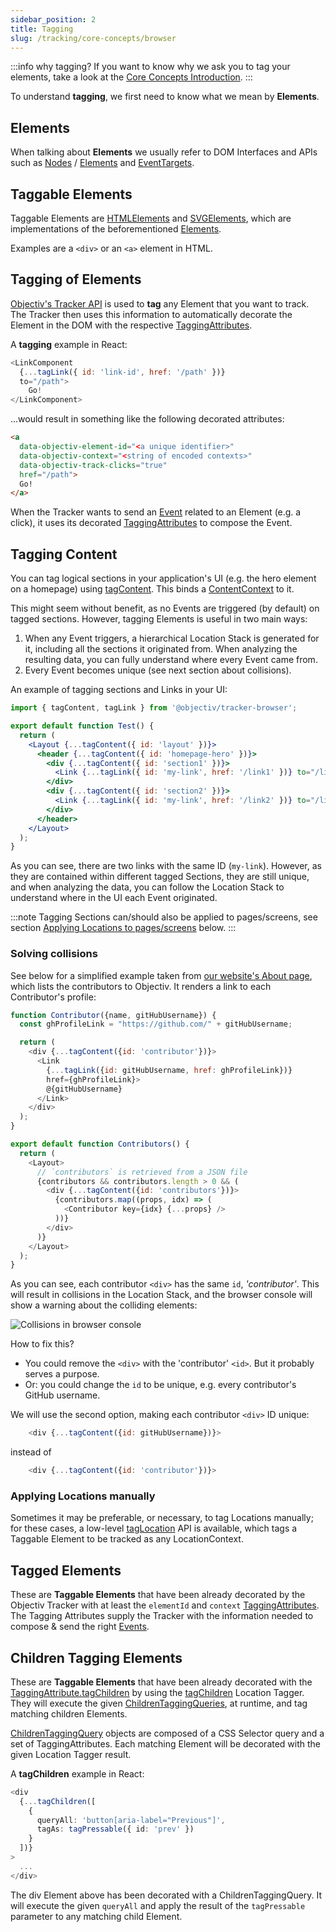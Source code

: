 ```yaml
---
sidebar_position: 2
title: Tagging
slug: /tracking/core-concepts/browser
---
```

:::info why tagging?
If you want to know why we ask you to tag your elements, take a look at the [Core Concepts Introduction](/tracking/core-concepts).
:::

To understand **tagging**, we first need to know what we mean by **Elements**. 

## Elements 
When talking about **Elements** we usually refer to DOM Interfaces and APIs such as 
[Nodes](https://developer.mozilla.org/en-US/docs/Web/API/Node) / 
[Elements](https://developer.mozilla.org/en-US/docs/Web/API/Element) and 
[EventTargets](https://developer.mozilla.org/en-US/docs/Web/API/EventTarget).

## Taggable Elements
Taggable Elements are [HTMLElements](https://developer.mozilla.org/en-US/docs/Web/API/HTMLElement) and 
[SVGElements](https://developer.mozilla.org/en-US/docs/Web/API/SVGElement), which are implementations of the 
beforementioned [Elements](https://developer.mozilla.org/en-US/docs/Web/API/Element). 

Examples are a `<div>` or an `<a>` element in HTML.

## Tagging of Elements
[Objectiv's Tracker API](/tracking/browser/api-reference/locationTaggers/overview.md) is used to **tag** any Element
that you want to track. The Tracker then uses this information to automatically decorate the Element in the 
DOM with the respective [TaggingAttributes](/tracking/browser/api-reference/definitions/TaggingAttribute.md). 

A **tagging** example in React:
```js
<LinkComponent 
  {...tagLink({ id: 'link-id', href: '/path' })} 
  to="/path">
    Go!
</LinkComponent>
```

...would result in something like the following decorated attributes:

```html
<a 
  data-objectiv-element-id="<a unique identifier>" 
  data-objectiv-context="<string of encoded contexts>" 
  data-objectiv-track-clicks="true" 
  href="/path">
  Go!
</a>
```

When the Tracker wants to send an [Event](/taxonomy/reference/events/overview.md) related to an Element (e.g. a 
click), it uses its decorated [TaggingAttributes](/tracking/browser/api-reference/definitions/TaggingAttribute.md) to 
compose the Event.

## Tagging Content
You can tag logical sections in your application's UI (e.g. the hero element on a homepage) using
[tagContent](/tracking/browser/api-reference/locationTaggers/tagContent.md). This binds a
[ContentContext](/taxonomy/reference/location-contexts/ContentContext.md) to it.

This might seem without benefit, as no Events are triggered (by default) on tagged sections. However,
tagging Elements is useful in two main ways:

1. When any Event triggers, a hierarchical Location Stack is generated for it, including all the sections it
   originated from. When analyzing the resulting data, you can fully understand where every Event came from.
2. Every Event becomes unique (see next section about collisions).

An example of tagging sections and Links in your UI:
```jsx
import { tagContent, tagLink } from '@objectiv/tracker-browser';

export default function Test() {
  return (
    <Layout {...tagContent({ id: 'layout' })}>
      <header {...tagContent({ id: 'homepage-hero' })}>
        <div {...tagContent({ id: 'section1' })}>
          <Link {...tagLink({ id: 'my-link', href: '/link1' })} to="/link1">Link 1</Link>
        </div>
        <div {...tagContent({ id: 'section2' })}>
          <Link {...tagLink({ id: 'my-link', href: '/link2' })} to="/link2">Link 2</Link>
        </div>
      </header>
    </Layout>
  );
}
```

As you can see, there are two links with the same ID (`my-link`). However, as they are contained within
different tagged Sections, they are still unique, and when analyzing the data, you can follow the Location
Stack to understand where in the UI each Event originated.

:::note
Tagging Sections can/should also be applied to pages/screens, see section
[Applying Locations to pages/screens](#applying-locations-to-pagesscreens) below.
:::

### Solving collisions
See below for a simplified example taken from [our website's About page](https://objectiv.io/about/), which
lists the contributors to Objectiv. It renders a link to each Contributor's profile:

```js
function Contributor({name, gitHubUsername}) {
  const ghProfileLink = "https://github.com/" + gitHubUsername;

  return (
    <div {...tagContent({id: 'contributor'})}>
      <Link 
        {...tagLink({id: gitHubUsername, href: ghProfileLink})}
        href={ghProfileLink}>
        @{gitHubUsername}
      </Link>
    </div>
  );
}

export default function Contributors() {
  return (
    <Layout>
      // `contributors` is retrieved from a JSON file
      {contributors && contributors.length > 0 && (
        <div {...tagContent({id: 'contributors'})}>
          {contributors.map((props, idx) => (
            <Contributor key={idx} {...props} />
          ))}
        </div>
      )}
    </Layout>
  );
}
```

As you can see, each contributor `<div>` has the same `id`, _'contributor'_. This will result in collisions in
the Location Stack, and the browser console will show a warning about the colliding elements:

![Collisions in browser console](/img/docs/tracking-collision-browser-console.png)

How to fix this?

* You could remove the `<div>` with the 'contributor' `<id>`. But it probably serves a purpose.
* Or: you could change the `id` to be unique, e.g. every contributor's GitHub username.

We will use the second option, making each contributor `<div>` ID unique:

```js
    <div {...tagContent({id: gitHubUsername})}>
```
instead of
```js
    <div {...tagContent({id: 'contributor'})}>
```

### Applying Locations manually
Sometimes it may be preferable, or necessary, to tag Locations manually; for these cases, a low-level
[tagLocation](/tracking/browser/api-reference/locationTaggers/tagLocation.md) API is available, which tags a Taggable
Element to be tracked as any LocationContext.


## Tagged Elements
These are **Taggable Elements** that have been already decorated by the Objectiv Tracker with at least the 
`elementId` and `context` [TaggingAttributes](/tracking/browser/api-reference/definitions/TaggingAttribute.md). The 
Tagging Attributes supply the Tracker with the information needed to compose & send the right 
[Events](/taxonomy/reference/events/overview.md).

## Children Tagging Elements
These are **Taggable Elements** that have been already decorated with the 
[TaggingAttribute.tagChildren](/tracking/browser/api-reference/definitions/TaggingAttribute.md#taggingattributetagchildren) by using the [tagChildren](/tracking/browser/api-reference/locationTaggers/tagChildren.md) Location Tagger. They will execute the given [ChildrenTaggingQueries](/tracking/browser/api-reference/definitions/ChildrenTaggingQueries.md), at runtime, and tag matching children Elements.

[ChildrenTaggingQuery](/tracking/browser/api-reference/definitions/ChildrenTaggingQuery.md) objects are composed of a CSS Selector query and a set of TaggingAttributes. Each matching Element will be decorated with the given Location Tagger result. 

A **tagChildren** example in React:

```typescript jsx
<div
  {...tagChildren([
    {
      queryAll: 'button[aria-label="Previous"]',
      tagAs: tagPressable({ id: 'prev' })
    }
  ])}
>
  ...
</div>
```

The div Element above has been decorated with a ChildrenTaggingQuery. It will execute the given `queryAll` and apply the result of the `tagPressable` parameter to any matching child Element. 
